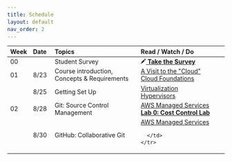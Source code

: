 ```yaml
---
title: Schedule
layout: default
nav_order: 2
---
```


<table>
  <thead>
    <tr>
      <th style="text-align:left;">Week</th>
      <th style="text-align:left;width:10%;">Date</th>
      <th style="text-align:left;">Topics</th>
      <th style="text-align:left;width:40%;">Read / Watch / Do</th>
    </tr>
  </thead>
  <tbody>
    <tr>
      <td>00</td>
      <td> </td>
      <td>Student Survey</td>
      <td>
        <a href="https://l.uvarc.io/f22-survey" target="_new"><img src="./images/writing.png" /> <b>Take the Survey</b></a>
      </td>
    </tr>
    <tr>
      <td>01</td>
      <td>8/23</td>
      <td>Course introduction, Concepts & Requirements</td>
      <td>
        <a href="https://www.youtube.com/watch?v=94PO2-TL4Vs" target="_new">A Visit to the "Cloud"</a> <br />
        <a href="https://l.uvarc.io/yff" target="_new">Cloud Foundations</a> <br />
      </td>
    </tr>
    <tr>
      <td></td>
      <td>8/25</td>
      <td>Getting Set Up</td>
      <td>
        <a href="https://www.youtube.com/watch?v=FZR0rG3HKIk" target="_new">Virtualization</a> <br />
        <a href="https://en.wikipedia.org/wiki/Hypervisor" target="_new">Hypervisors</a> <br />
      </td>
    </tr>
    <tr>
      <td>02</td>
      <td>8/28</td>
      <td>Git: Source Control Management</td>
      <td>
        <a href="https://aws.amazon.com/managed-services/">AWS Managed Services</a><br />
        <a href="https://l.uvarc.io/cost-lab"><b>Lab 0: Cost Control Lab</b></a> <br />
      </td>
    </tr>
    <tr>
      <td></td>
      <td>8/30</td>
      <td>GitHub: Collaborative Git</td>
      <td>
        <a href="https://aws.amazon.com/managed-services/">AWS Managed Services</a><br />

      </td>
    </tr>
  </tbody>
</table>
